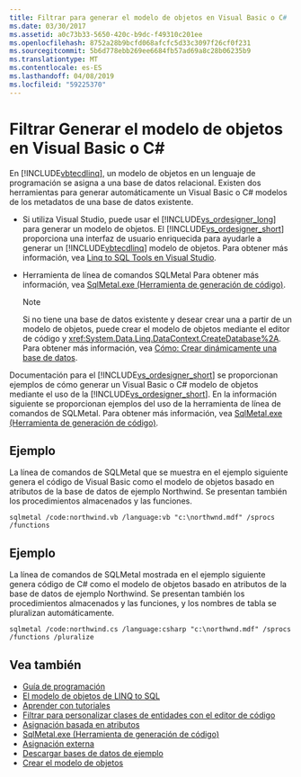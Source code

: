 ```yaml
---
title: Filtrar para generar el modelo de objetos en Visual Basic o C#
ms.date: 03/30/2017
ms.assetid: a0c73b33-5650-420c-b9dc-f49310c201ee
ms.openlocfilehash: 8752a28b9bcfd068afcfc5d33c3097f26cf0f231
ms.sourcegitcommit: 5b6d778ebb269ee6684fb57ad69a8c28b06235b9
ms.translationtype: MT
ms.contentlocale: es-ES
ms.lasthandoff: 04/08/2019
ms.locfileid: "59225370"
---
```

# <a name="how-to-generate-the-object-model-in-visual-basic-or-c"></a>Filtrar Generar el modelo de objetos en Visual Basic o C\#
En [!INCLUDE[vbtecdlinq](../../../../../../includes/vbtecdlinq-md.md)], un modelo de objetos en un lenguaje de programación se asigna a una base de datos relacional. Existen dos herramientas para generar automáticamente un Visual Basic o C# modelos de los metadatos de una base de datos existente.  
  
-   Si utiliza Visual Studio, puede usar el [!INCLUDE[vs_ordesigner_long](../../../../../../includes/vs-ordesigner-long-md.md)] para generar un modelo de objetos. El [!INCLUDE[vs_ordesigner_short](../../../../../../includes/vs-ordesigner-short-md.md)] proporciona una interfaz de usuario enriquecida para ayudarle a generar un [!INCLUDE[vbtecdlinq](../../../../../../includes/vbtecdlinq-md.md)] modelo de objetos. Para obtener más información, vea [Linq to SQL Tools en Visual Studio](https://docs.microsoft.com/visualstudio/data-tools/linq-to-sql-tools-in-visual-studio2).
  
-   Herramienta de línea de comandos SQLMetal Para obtener más información, vea [SqlMetal.exe (Herramienta de generación de código)](../../../../../../docs/framework/tools/sqlmetal-exe-code-generation-tool.md).  
  
    > [!NOTE]
    >  Si no tiene una base de datos existente y desear crear una a partir de un modelo de objetos, puede crear el modelo de objetos mediante el editor de código y <xref:System.Data.Linq.DataContext.CreateDatabase%2A>. Para obtener más información, vea [Cómo: Crear dinámicamente una base de datos](../../../../../../docs/framework/data/adonet/sql/linq/how-to-dynamically-create-a-database.md).  
  
 Documentación para el [!INCLUDE[vs_ordesigner_short](../../../../../../includes/vs-ordesigner-short-md.md)] se proporcionan ejemplos de cómo generar un Visual Basic o C# modelo de objetos mediante el uso de la [!INCLUDE[vs_ordesigner_short](../../../../../../includes/vs-ordesigner-short-md.md)]. En la información siguiente se proporcionan ejemplos del uso de la herramienta de línea de comandos de SQLMetal. Para obtener más información, vea [SqlMetal.exe (Herramienta de generación de código)](../../../../../../docs/framework/tools/sqlmetal-exe-code-generation-tool.md).  
  
## <a name="example"></a>Ejemplo  
 La línea de comandos de SQLMetal que se muestra en el ejemplo siguiente genera el código de Visual Basic como el modelo de objetos basado en atributos de la base de datos de ejemplo Northwind. Se presentan también los procedimientos almacenados y las funciones.  
  
```  
sqlmetal /code:northwind.vb /language:vb "c:\northwnd.mdf" /sprocs /functions  
```  
  
## <a name="example"></a>Ejemplo  
 La línea de comandos de SQLMetal mostrada en el ejemplo siguiente genera código de C# como el modelo de objetos basado en atributos de la base de datos de ejemplo Northwind. Se presentan también los procedimientos almacenados y las funciones, y los nombres de tabla se pluralizan automáticamente.  
  
```  
sqlmetal /code:northwind.cs /language:csharp "c:\northwnd.mdf" /sprocs /functions /pluralize  
```  
  
## <a name="see-also"></a>Vea también

- [Guía de programación](../../../../../../docs/framework/data/adonet/sql/linq/programming-guide.md)
- [El modelo de objetos de LINQ to SQL](../../../../../../docs/framework/data/adonet/sql/linq/the-linq-to-sql-object-model.md)
- [Aprender con tutoriales](../../../../../../docs/framework/data/adonet/sql/linq/learning-by-walkthroughs.md)
- [Filtrar para personalizar clases de entidades con el editor de código](../../../../../../docs/framework/data/adonet/sql/linq/how-to-customize-entity-classes-by-using-the-code-editor.md)
- [Asignación basada en atributos](../../../../../../docs/framework/data/adonet/sql/linq/attribute-based-mapping.md)
- [SqlMetal.exe (Herramienta de generación de código)](../../../../../../docs/framework/tools/sqlmetal-exe-code-generation-tool.md)
- [Asignación externa](../../../../../../docs/framework/data/adonet/sql/linq/external-mapping.md)
- [Descargar bases de datos de ejemplo](../../../../../../docs/framework/data/adonet/sql/linq/downloading-sample-databases.md)
- [Crear el modelo de objetos](../../../../../../docs/framework/data/adonet/sql/linq/creating-the-object-model.md)
